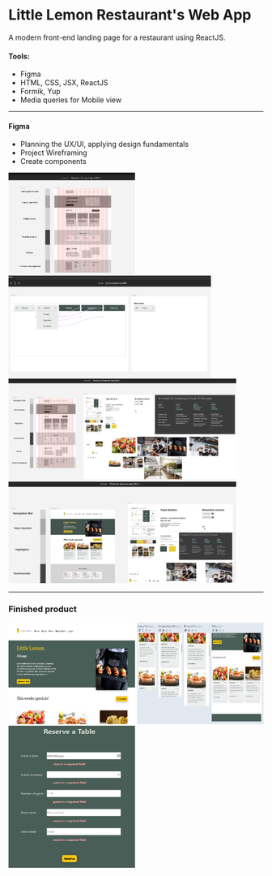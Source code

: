 # Little Lemon Restaurant's Web App

A modern front-end landing page for a restaurant using ReactJS.

#### Tools:

- Figma
- HTML, CSS, JSX, ReactJS
- Formik, Yup
- Media queries for Mobile view

---

#### Figma

- Planning the UX/UI, applying design fundamentals
- Project Wireframing
- Create components

<img src="src/assets/screenshots/wireframe-screenshot.png" width="250" height="200" />
<img src="src/assets/screenshots/component-screenshot.png" width="400" height="200" />
<img src="src/assets/screenshots/pre-apply-design-screenshot.png" width="450" height="200" />
<img src="src/assets/screenshots/apply-design-screenshot.png" width="450" height="200" />

---

### Finished product

<img src="src/assets/screenshots/little-lemon-page.png" width="250" height="200" />
<img src="src/assets/screenshots/little-lemon-mobile-page.png" width="250" height="200" />
<img src="src/assets/screenshots/little-lemon-validation.png" width="250" height="280" />
